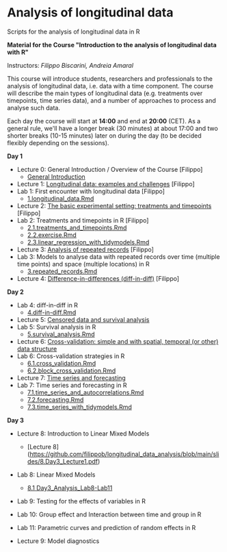 # Analysis of longitudinal data
Scripts for the analysis of longitudinal data in R

**Material for the Course "Introduction to the analysis of longitudinal data with R"**

Instructors: *Filippo Biscarini, Andreia Amaral*

This course will introduce students, researchers and professionals to the analysis of longitudinal data, i.e. data with a time component. The course will describe the main types of longitudinal data (e.g. treatments over timepoints, time series data), and a number of approaches to process and analyse such data.

Each day the course will start at **14:00** and end at **20:00** (CET).
As a general rule, we'll have a longer break (30 minutes) at about 17:00 and two shorter breaks (10-15 minutes) later on during the day (to be decided flexibly depending on the sessions).  

<!-- timetable: [here](https://docs.google.com/) -->

**Day 1**

- Lecture 0: General Introduction / Overview of the Course [Filippo]
    - [General Introduction](slides/1.introduction.pdf)
- Lecture 1: [Longitudinal data: examples and challenges](slides/1.introduction.pdf) [Filippo]
- Lab 1: First encounter with longitudinal data [Filippo]
    - [1.longitudinal_data.Rmd](day_1/1.longitudinal_data.Rmd)
- Lecture 2: [The basic experimental setting: treatments and timepoints](slides/2.treatments_and_timepoints.pdf) [Filippo]
- Lab 2: Treatments and timepoints in R [Filippo]
    - [2.1.treatments_and_timepoints.Rmd](day_1/2.1.treatments_and_timepoints.Rmd)
    - [2.2.exercise.Rmd](day_1/2.2.exercise.Rmd)
    - [2.3.linear_regression_with_tidymodels.Rmd](day_1/2.3.linear_regression_with_tidymodels.Rmd)
- Lecture 3: [Analysis of repeated records](slides/3.repeated_records.pdf) [Filippo]
- Lab 3: Models to analyse data with repeated records over time (multiple time points) and space (multiple locations) in R
    - [3.repeated_records.Rmd](day_1/3.repeated_records.Rmd)
- Lecture 4: [Difference-in-differences (diff-in-diff)](slides/4.difference_in_differences.pdf) [Filippo]
 
**Day 2**

- Lab 4: diff-in-diff in R
    - [4.diff-in-diff.Rmd](day_2/4.diff-in-diff.Rmd)
- Lecture 5: [Censored data and survival analysis](slides/5.censored_data_and_survival_analysis.pdf)
- Lab 5: Survival analysis in R
    - [5.survival_analysis.Rmd](day_2/5.survival_analysis.Rmd)
- Lecture 6: [Cross-validation: simple and with spatial, temporal (or other) data structure](slides/6.cross-validation_with_data_structure.pdf)
- Lab 6: Cross-validation strategies in R
    - [6.1.cross_validation.Rmd](day_2/6.1.cross_validation.Rmd)
    - [6.2.block_cross_validation.Rmd](day_2/6.2.block_cross_validation.Rmd)
- Lecture 7: [Time series and forecasting](slides/7.time_series_and_forecasting.pdf)
- Lab 7: Time series and forecasting in R
    - [7.1.time_series_and_autocorrelations.Rmd](day_2/7.1.time_series_and_autocorrelations.Rmd)
    - [7.2.forecasting.Rmd](day_2/7.2.forecasting.Rmd)
    - [7.3.time_series_with_tidymodels.Rmd](day_2/7.3.time_series_with_tidymodels.Rmd)
 
**Day 3**

 - Lecture 8: Introduction to Linear Mixed Models
   - [Lecture 8] (https://github.com/filippob/longitudinal_data_analysis/blob/main/slides/8.Day3_Lecture1.pdf)
 - Lab 8: Linear Mixed Models
     - [8.1 Day3_Analysis_Lab8-Lab11](https://github.com/filippob/longitudinal_data_analysis/blob/main/day_3/Day3_lab8_start.Rmd)
       
 - Lab 9: Testing for the effects of variables in R
 - Lab 10: Group effect and Interaction between time and group in R
 - Lab 11: Parametric curves and prediction of random effects in R

 - Lecture 9: Model diagnostics  
